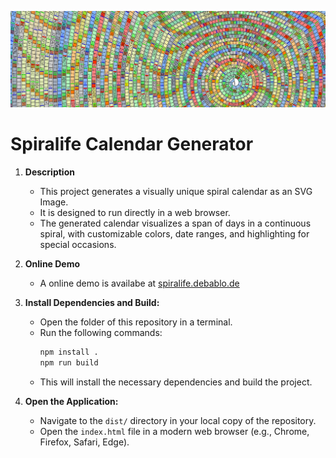 ![Spiral Calendar](images/calendar.png)

# Spiralife Calendar Generator

1. **Description**
    *   This project generates a visually unique spiral calendar as an SVG Image.
    * It is designed to run directly in a web browser. 
    * The generated calendar visualizes a span of days in a continuous spiral, with customizable colors, date ranges, and highlighting for special occasions.

2. **Online Demo**
    * A online demo is availabe at [spiralife.debablo.de](https://spiralife.debablo.de)

3. **Install Dependencies and Build:**
    *   Open the folder of this repository in a terminal.
    *   Run the following commands:
         ```bash
         npm install .
         npm run build
         ```
    *   This will install the necessary dependencies and build the project.

4. **Open the Application:**
    *   Navigate to the `dist/` directory in your local copy of the repository.
    *   Open the `index.html` file in a modern web browser (e.g., Chrome, Firefox, Safari, Edge).

